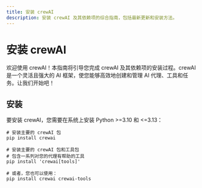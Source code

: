 ```yaml
---
title: 安装 crewAI
description: 安装 crewAI 及其依赖项的综合指南，包括最新更新和安装方法。
---
```


# 安装 crewAI

欢迎使用 crewAI！本指南将引导您完成 crewAI 及其依赖项的安装过程。crewAI 是一个灵活且强大的 AI 框架，使您能够高效地创建和管理 AI 代理、工具和任务。让我们开始吧！

## 安装

要安装 crewAI，您需要在系统上安装 Python >=3.10 和 <=3.13：

```shell
# 安装主要的 crewAI 包
pip install crewai

# 安装主要的 crewAI 包和工具包
# 包含一系列对您的代理有帮助的工具
pip install 'crewai[tools]'

# 或者，您也可以使用：
pip install crewai crewai-tools
```